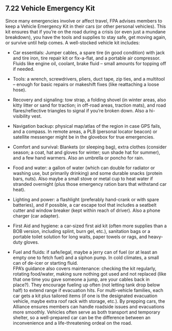 ## 7.22 Vehicle Emergency Kit

Since many emergencies involve or affect travel, FPA advises members to keep a Vehicle Emergency Kit in their cars (or other personal vehicles). This kit ensures that if you’re on the road during a crisis (or even just a mundane breakdown), you have the tools and supplies to stay safe, get moving again, or survive until help comes. A well-stocked vehicle kit includes:

- Car essentials: Jumper cables, a spare tire (in good condition) with jack and tire iron, tire repair kit or fix-a-flat, and a portable air compressor. Fluids like engine oil, coolant, brake fluid – small amounts for topping off if needed.  
      
    
- Tools: a wrench, screwdrivers, pliers, duct tape, zip ties, and a multitool – enough for basic repairs or makeshift fixes (like reattaching a loose hose).  
      
    
- Recovery and signaling: tow strap, a folding shovel (in winter areas, also kitty litter or sand for traction; in off-road areas, traction mats), and road flares/reflective triangles to signal if you’re broken down. Also a hi-visibility vest.  
      
    
- Navigation backup: physical map/atlas of the region in case GPS fails, and a compass. In remote areas, a PLB (personal locator beacon) or satellite messenger might be in the glovebox for true emergencies.  
      
    
- Comfort and survival: Blankets (or sleeping bag), extra clothes (consider season; a coat, hat and gloves for winter; sun shade hat for summer), and a few hand warmers. Also an umbrella or poncho for rain.  
      
    
- Food and water: a gallon of water (which can double for radiator or washing use, but primarily drinking) and some durable snacks (protein bars, nuts). Also maybe a small stove or metal cup to heat water if stranded overnight (plus those emergency ration bars that withstand car heat).  
      
    
- Lighting and power: a flashlight (preferably hand-crank or with spare batteries), and if possible, a car escape tool that includes a seatbelt cutter and window breaker (kept within reach of driver). Also a phone charger (car adapter).  
      
    
- First Aid and hygiene: a car-sized first aid kit (often more supplies than a BOB version, including splint, burn gel, etc.), sanitation bags or a portable toilet solution for long waits, paper towels or rags, and heavy-duty gloves.  
      
    
- Fuel and fluids: if safe/legal, maybe a jerry can of fuel (or at least an empty one to fetch fuel) and a siphon pump. In cold climates, a small can of de-icer or starting fluid.  
    FPA’s guidance also covers maintenance: checking the kit regularly, rotating food/water, making sure nothing got used and not replaced (like that one time you gave someone a jump, are your cables back in place?). They encourage fueling up often (not letting tank drop below half) to extend range if evacuation hits. For multi-vehicle families, each car gets a kit plus tailored items (if one is the designated evacuation vehicle, maybe extra roof rack with storage, etc.). By prepping cars, the Alliance ensures members can handle roadside issues and evacuations more smoothly. Vehicles often serve as both transport and temporary shelter, so a well-prepared car can be the difference between an inconvenience and a life-threatening ordeal on the road.